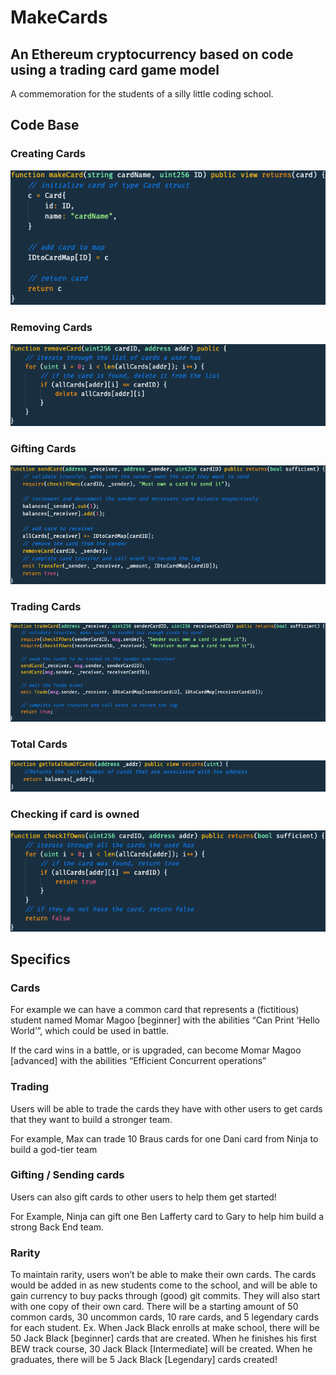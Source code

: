 # MakeCards 
## An Ethereum cryptocurrency based on code using a trading card game model

A commemoration for the students of a silly little coding school.

## Code Base
### Creating Cards
![img/creation.png](img/creation.png)
### Removing Cards
![img/removing.png](img/removing.png) 
### Gifting Cards
![img/sending.png](img/sending.png)
### Trading Cards
![img/trading.png](img/trading.png)
### Total Cards
![img/total.png](img/total.png)
### Checking if card is owned
![img/ownership.png](img/ownership.png)

## Specifics
### Cards
For example we can have a common card that represents a (fictitious) student named Momar Magoo [beginner]  with the abilities “Can Print ‘Hello World’”, which could be used in battle. 

If the card wins in a battle, or is upgraded, can become Momar Magoo [advanced] with the abilities “Efficient Concurrent operations”

### Trading
Users will be able to trade the cards they have with other users to get cards that they want to build a stronger team. 

For example, Max can trade 10 Braus cards for one Dani card from Ninja to build a god-tier team

### Gifting / Sending cards
Users can also gift cards to other users to help them get started!

For Example, Ninja can gift one Ben Lafferty card to Gary to help him build a strong Back End team.

### Rarity
To maintain rarity, users won’t be able to make their own cards. The cards would be added in as new students come to the school, and will be able to gain currency to buy packs through (good) git commits. They will also start with one copy of their own card.
There will be a starting amount of 50 common cards, 30 uncommon cards, 10 rare cards, and 5 legendary cards for each student.
Ex. When Jack Black enrolls at make school, there will be 50 Jack Black [beginner] cards that are created. When he finishes his first BEW track course, 30 Jack Black [Intermediate] will be created. When he graduates, there will be 5 Jack Black [Legendary] cards created!

